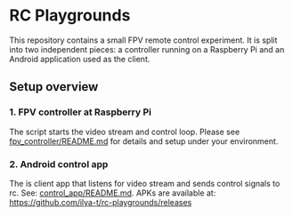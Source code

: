 # RC Playgrounds

This repository contains a small FPV remote control experiment.  It is split into two
independent pieces: a controller running on a Raspberry Pi and an Android
application used as the client.

## Setup overview

### 1. FPV controller at Raspberry Pi
The script starts the video stream and control loop. 
Please see [fpv_controller/README.md](fpv_controller/README.md)
for details and setup under your environment.


### 2. Android control app
The is client app that listens for video stream and sends control signals to rc.
See: [control_app/README.md](control_app/README.md).
APKs are available at: https://github.com/ilya-t/rc-playgrounds/releases
